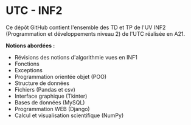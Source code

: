 # UTC - INF2

Ce dépôt GitHub contient l'ensemble des TD et TP de l'UV INF2 (Programmation et développements niveau 2) de l'UTC réalisée en A21. 

__Notions abordées :__ 

* Révisions des notions d'algorithmie vues en INF1
* Fonctions
* Exceptions
* Programmation orientée objet (POO)
* Structure de données
* Fichiers (Pandas et csv)
* Interface graphique (Tkinter)
* Bases de données (MySQL)
* Programmation WEB (Django)
* Calcul et visualisation scientifique (NumPy)
